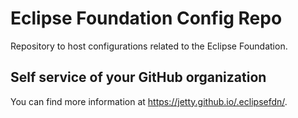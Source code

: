 # Eclipse Foundation Config Repo

Repository to host configurations related to the Eclipse Foundation.

## Self service of your GitHub organization

You can find more information at <https://jetty.github.io/.eclipsefdn/>.
